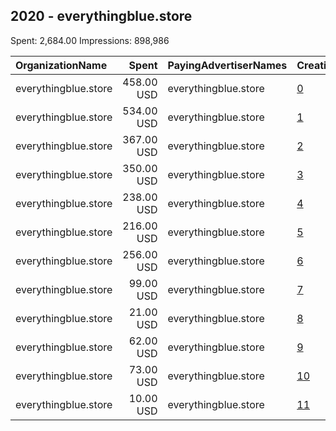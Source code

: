 ## 2020 - everythingblue.store 
Spent: 2,684.00
Impressions: 898,986

|OrganizationName|Spent|PayingAdvertiserNames|CreativeUrls|Impressions|Genders|AgeBrackets|CountryCodes|BillingAddresses|CandidateBallotInformation|
|:---|---:|:---|:---|---:|:---|:---|:---|:---|:---|
|everythingblue.store|458.00 USD|everythingblue.store|[0](https://www.snap.com/political-ads/asset/a5be37764030b6bff54339a35932c9a3ade56b3e10e9e4dfa3fae291c61fe9cd?mediaType=mp4)|169,590||18-34|united states|US||
|everythingblue.store|534.00 USD|everythingblue.store|[1](https://www.snap.com/political-ads/asset/1e659d12489d7012d62d680465d230c7be7d48b42983bca7b0ed13967481fa1e?mediaType=mp4)|150,301||18-32|united states|US|Joe Biden|
|everythingblue.store|367.00 USD|everythingblue.store|[2](https://www.snap.com/political-ads/asset/0f30c746dbbda32b656b41ad7b3c5698200afafec59dd64d152e452fb8dded39?mediaType=mp4)|142,927||18-34|united states|US||
|everythingblue.store|350.00 USD|everythingblue.store|[3](https://www.snap.com/political-ads/asset/393c4a740258ec602c592796440b366d5224fc552f0beb5c9c52cb78893738bc?mediaType=mp4)|113,648||18-28|united states|US|Joe Biden|
|everythingblue.store|238.00 USD|everythingblue.store|[4](https://www.snap.com/political-ads/asset/c99ca7bfc54c83b22e82cf4899da8320342a6f8a9878d1d3ebb54d92b7844d5a?mediaType=mp4)|94,874||18-24|united states|US|Joe Biden|
|everythingblue.store|216.00 USD|everythingblue.store|[5](https://www.snap.com/political-ads/asset/4f56820e72e3b189dc0fd949511b951234aa948b8fb105ca02139c7c075f243e?mediaType=mp4)|85,931|MALE|18-34|united states|US|Joe Biden|
|everythingblue.store|256.00 USD|everythingblue.store|[6](https://www.snap.com/political-ads/asset/798219c3f7988e42b1694c1db00536c708ee018cad754777d9f75ec3a734f8ea?mediaType=mp4)|49,297||18-20|united states|US|Joe Biden|
|everythingblue.store|99.00 USD|everythingblue.store|[7](https://www.snap.com/political-ads/asset/9130f223ed837ab4b2dc42dc148be078daa600c269488b7833b92987b2bd5ed5?mediaType=mp4)|40,486||18+|united states|US|Joe Biden|
|everythingblue.store|21.00 USD|everythingblue.store|[8](https://www.snap.com/political-ads/asset/311e071862e9010e27d8bcdd80d41f78f911cc70fcbf69c2e2c778ad04459f47?mediaType=jpeg)|16,169|||united states|US|Joe Biden|
|everythingblue.store|62.00 USD|everythingblue.store|[9](https://www.snap.com/political-ads/asset/64aedb00100fc57c6d6ce1606e5e6710d6237d82ddcc3a9b6a7da8c1157d609a?mediaType=mp4)|15,216||18-34|united states|US|Joe Biden|
|everythingblue.store|73.00 USD|everythingblue.store|[10](https://www.snap.com/political-ads/asset/7997fc278ec076225ab522d69e721ab0fe241546ab5eefdd5eadce6a0ff614a2?mediaType=mp4)|12,042||18-34|united states|US|Joe Biden|
|everythingblue.store|10.00 USD|everythingblue.store|[11](https://www.snap.com/political-ads/asset/8ceb5c616c87b496325e586050dd00726e3de716635c9a5e3a59e9778ee74a0d?mediaType=jpeg)|8,505|||united states|US|Joe Biden|
